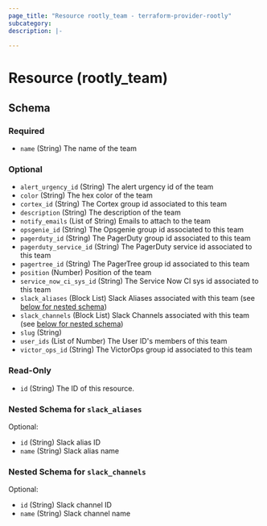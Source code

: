```yaml
---
page_title: "Resource rootly_team - terraform-provider-rootly"
subcategory:
description: |-
    
---
```


# Resource (rootly_team)





<!-- schema generated by tfplugindocs -->
## Schema

### Required

- `name` (String) The name of the team

### Optional

- `alert_urgency_id` (String) The alert urgency id of the team
- `color` (String) The hex color of the team
- `cortex_id` (String) The Cortex group id associated to this team
- `description` (String) The description of the team
- `notify_emails` (List of String) Emails to attach to the team
- `opsgenie_id` (String) The Opsgenie group id associated to this team
- `pagerduty_id` (String) The PagerDuty group id associated to this team
- `pagerduty_service_id` (String) The PagerDuty service id associated to this team
- `pagertree_id` (String) The PagerTree group id associated to this team
- `position` (Number) Position of the team
- `service_now_ci_sys_id` (String) The Service Now CI sys id associated to this team
- `slack_aliases` (Block List) Slack Aliases associated with this team (see [below for nested schema](#nestedblock--slack_aliases))
- `slack_channels` (Block List) Slack Channels associated with this team (see [below for nested schema](#nestedblock--slack_channels))
- `slug` (String)
- `user_ids` (List of Number) The User ID's members of this team
- `victor_ops_id` (String) The VictorOps group id associated to this team

### Read-Only

- `id` (String) The ID of this resource.

<a id="nestedblock--slack_aliases"></a>
### Nested Schema for `slack_aliases`

Optional:

- `id` (String) Slack alias ID
- `name` (String) Slack alias name


<a id="nestedblock--slack_channels"></a>
### Nested Schema for `slack_channels`

Optional:

- `id` (String) Slack channel ID
- `name` (String) Slack channel name

